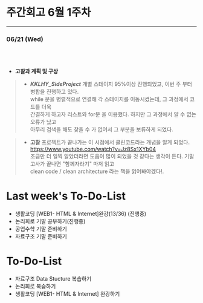 # 주간회고 6월 1주차
---

### 06/21 (Wed)
<br><br>
+ **고찰과 계획 및 구상** <br>
> + ***KKLHY_SideProject***
> 개별 스테이지 95%이상 진행되었고, 이번 주 부터 병합을 진행하고 있다.<br>
> while 문을 병렬적으로 연결해 각 스테이지를 이동시켰는데, 그 과정에서 코드를 더욱 <br>
> 간결하게 하고자 리스트와 for문 을 이용했다. 하지만 그 과정에서 알 수 없는 오류가 났고<br>
> 아무리 검색을 해도 찾을 수 가 없어서 그 부분을 보류하게 되었다.<br>

> 
> + **고찰**
> 프로젝트가 끝나가는 이 시점에서 클린코드라는 개념을 알게 되었다. https://www.youtube.com/watch?v=Jz8Sx1XYb04 <br>
> 조금만 더 일찍 알았더라면 도움이 많이 되었을 것 같다는 생각이 든다. 기말고사가 끝나면 "함께자라기" 마저 읽고 <br>
> clean code / clean architecture 라는 책을 읽어봐야겠다!.<br>
>





# Last week's To-Do-List
+ 생활코딩 [WEB1- HTML & Internet]완강(13/36) (진행중) <br>
+ 논리회로 기말 공부하기(진행중)<br>
+ 공업수학 기말 준비하기 <br>
+ 자료구조 기말 준비하기 <br>
# To-Do-List
+ 자료구조 Data Stucture  복습하기
+ 논리회로 복습하기 
+ 생활코딩 [WEB1- HTML & Internet] 완강하기

